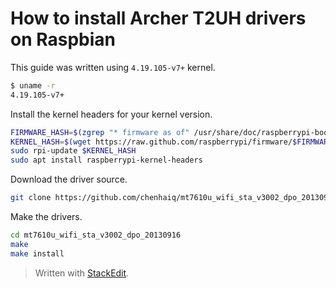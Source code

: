 # How to install Archer T2UH drivers on Raspbian

This guide was written using `4.19.105-v7+` kernel.

```sh
$ uname -r
4.19.105-v7+
```

Install the kernel headers for your kernel version.

```sh
FIRMWARE_HASH=$(zgrep "* firmware as of" /usr/share/doc/raspberrypi-bootloader/changelog.Debian.gz | head -1 | awk '{ print $5 }')
KERNEL_HASH=$(wget https://raw.github.com/raspberrypi/firmware/$FIRMWARE_HASH/extra/git_hash -O -)
sudo rpi-update $KERNEL_HASH
sudo apt install raspberrypi-kernel-headers
```

Download the driver source.

```sh
git clone https://github.com/chenhaiq/mt7610u_wifi_sta_v3002_dpo_20130916
```

Make the drivers.

```sh
cd mt7610u_wifi_sta_v3002_dpo_20130916
make
make install
```


> Written with [StackEdit](https://stackedit.io/).
<!--stackedit_data:
eyJoaXN0b3J5IjpbOTA1MzIxNDE4LDIzMDY4Mjc2Myw3NTEwND
g5NDgsLTIxMDgwODQ5OTMsNjU0NTcyMzY2LDE0MTk3NDgxODMs
NzA2NTA0OTM2LDIyNTI1NDg0MiwxNjIzMDk1ODYzLDcxNDY0Nz
Q1OSwtNDMyMzM2ODcyXX0=
-->